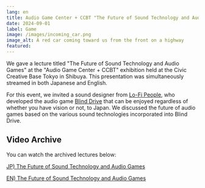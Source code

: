 ```yaml
---
lang: en
title: Audio Game Center + CCBT "The Future of Sound Technology and Audio Games" Lecture
date: 2024-09-01
label: Game
image: /images/incoming_car.png
image_alt: A red car coming toward us from the front on a highway
featured:
---
```


We gave a lecture titled "The Future of Sound Technology and Audio Games" at the "Audio Game Center + CCBT" exhibition held at the Civic Creative Base Tokyo in Shibuya. This presentation was simultaneously streamed in both Japanese and English.

For this event, we invited a sound designer from [Lo-Fi People](https://www.facebook.com/lofipeople/), who developed the audio game [Blind Drive](https://store.steampowered.com/app/1300600/Blind_Drive/?l=japanese) that can be enjoyed regardless of whether you have vision or not, to Japan. We discussed the future of audio games based on the various sound technologies incorporated into Blind Drive.

## Video Archive

You can watch the archived lectures below:

[JP) The Future of Sound Technology and Audio Games](https://www.youtube.com/watch?v=m4vRzbl5Tng)

[EN) The Future of Sound Technology and Audio Games](https://www.youtube.com/watch?v=P_eVMfDBeys)